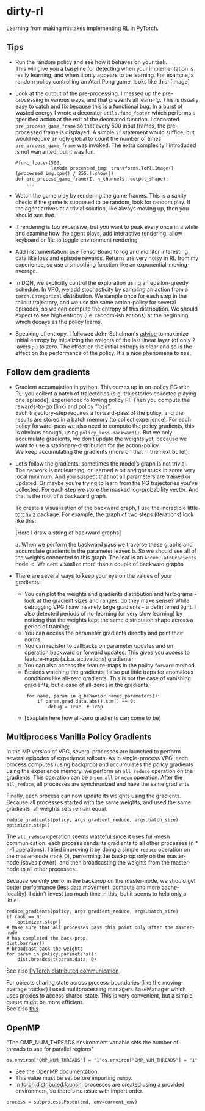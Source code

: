 # dirty-rl
Learning from making mistakes implementing RL in PyTorch. 

## Tips
- Run the random policy and see how it behaves on your task.  
This will give you a baseline for detecting when your implementation is really 
learning, and when it only appears to be learning.
For example, a random policy controlling an Atari Pong game, looks like this:
[image]

-  Look at the output of the pre-processing.  I messed up the pre-processing in various
ways, and that prevents all learning.  This is usually easy to catch and fix because 
this is a functional bug.  In a burst of wasted energy I wrote a decorator 
`utils.func_footer` which performs a specified action at the exit of the decorated 
function.  I decorated `pre_process_game_frame` so that every 500 input frames, the
pre-processed frame is displayed.  A simple `if` statement would suffice, but would require
an ugly global to count the number of times `pre_process_game_frame` was invoked.  The
extra complexity I introduced is not warranted, but it was fun.
    ```
    @func_footer(500, 
                 lambda processed_img: transforms.ToPILImage()(processed_img.cpu() / 255.).show())
    def pre_process_game_frame(I, n_channels, output_shape):
        ...
    ```

- Watch the game play by rendering the game frames. This is a sanity check: if the
 game is supposed to be random, look for random play.  If the agent arrives at a trivial
 solution, like always moving up, then you should see that.

- If rendering is too expensive, but you want to peak every once in a while and examine
how the agent plays, add interactive rendering: allow keyboard or file to toggle environment 
rendering.

- Add instrumentation: use TensorBoard to log and monitor interesting data like loss and 
episode rewards.  Returns are very noisy in RL from my experience, so use a smoothing 
function like an exponential-moving-average.

- In DQN, we explicitly control the exploration using an epsilon-greedy schedule.  In VPG,
we add stochasticity by sampling an action from a `torch.Categorical` distribution.  We sample
once for each step in the rollout trajectory, and we use the same action-policy for several episodes,
so we can compute the entropy of this distribution.  We should expect to see high entropy (i.e. 
random-ish actions) at the beginning, which decays as the policy learns.

- Speaking of entropy, I followed John Schulman's [advice](https://www.youtube.com/watch?v=jmMsNQ2eug4)
 to maximize initial entropy by initializing the weights of the last linear layer (of only
 2 layers ;-) to zero. The effect on the initial entropy is clear and so is the effect on the 
 performance of the policy.  It's a nice phenomena to see.

## Follow dem gradients
- Gradient accumulation in python.  This comes up in on-policy PG with RL: you collect a batch of 
trajectories (e.g. trajectories collected playing one episode),  experienced following policy PI. 
Then you compute the rewards-to-go (link) and policy “loss”.  
Each trajectory-step requires a forward-pass of the policy, and the results are stored in a batch 
memory (to collect experience).  For each policy forward-pass we also need to compute the policy gradients,
this is obvious enough, using `policy_loss.backward()`.  But we only accumulate gradients, we don’t update
the weights yet, because we want to use a stationary-distribution for the action-policy.  
We keep accumulating the gradients (more on that in the next bullet).

- Let’s follow the gradients: sometimes the model’s graph is not trivial.  The network is not learning,
or learned a bit and got stuck in some very local minimum.  And you suspect that not all parameters are trained 
or updated.  Or maybe you’re trying to learn from the PG trajectories you’ve collected.  For each step we store 
the masked log-probability vector. And that is the root of a backward graph.  

    To create a visualization of the backward graph, I use the incredible little [torchviz](https://github.com/szagoruyko/pytorchviz)
     package.  For example, the graph of two steps (iterations) look like this:
    
    [Here I draw a string of backward graphs]
    
    a.	When we perform the backward pass we traverse these graphs and accumulate gradients in the parameter leaves
    b.	So we should see all of the weights connected to this graph.  The leaf is an `AccumulateGradients` node. 
    c.	We cant visualize more than a couple of backward graphs

- There are several ways to keep your eye on the values of your gradients: 
    - You can plot the weights and gradients distribution and histograms - look at the gradient sizes and ranges: 
     do they make sense?
     While debugging VPG I saw insanely large gradients - a definite red light. I also detected periods of no-learning
     (or very slow learning) by noticing that the weights kept the same distribution shape across a period of training;
    - You can access the parameter gradients directly and print their norms; 
    - You can register to callbacks on parameter updates and on operation backward or forward updates.  This gives
    you access to feature-maps (a.k.a. activations) gradients;
    - You can also access the feature-maps in the policy `forward` method.
    - Besides watching the gradients, I also put little traps for anomalous conditions like all-zero gradients. 
    This is not the case of vanishing gradients, but a case of all-zeros in the gradients.
    ```
        for name, param in q_behavior.named_parameters():
            if param.grad.data.abs().sum() == 0:
                debug = True  # Trap
    ```
  - [Exaplain here how all-zero gradients can come to be]

## Multiprocess Vanilla Policy Gradients
In the MP version of VPG, several processes are launched to perform several episodes of experience rollouts.
As in single-process VPG, each process computes (using backprop) and accumulates the policy gradients using the experience memory.
we perform an `all_reduce` operation on the gradients.  This operation can be a `sum-all` or `mean` operation.
After the `all_reduce`, all processes are synchronized and have the same gradients.

Finally, each process can now update its weights using the gradients.  Because all processes started with the same weights,
and used the same gradients, all weights sets remain equal.

    reduce_gradients(policy, args.gradient_reduce, args.batch_size)
    optimizer.step()

The `all_reduce` operation seems wasteful since it uses full-mesh communication: each process sends
its gradients to all other processes (n * n-1 operations).  I tried improving it by doing a simple 
`reduce` operation on the master-node (rank 0), performing the backprop only on the master-node
(saves power), and then broadcasting the weights from the master-node to all other processes.

Because we only perform the backprop on the master-node, we should get better performance
(less data movement, compute and more cache-locality).
I didn't invest too much time in this, but it seems to help only a little.

    reduce_gradients(policy, args.gradient_reduce, args.batch_size)
    if rank == 0:
        optimizer.step()
    # Make sure that all processes pass this point only after the master-node
    # has completed the back-prop. 
    dist.barrier()
    # broadcast back the weights
    for param in policy.parameters():
        dist.broadcast(param.data, 0)


See also [PyTorch distributed communication](https://pytorch.org/tutorials/intermediate/dist_tuto.html#collective-communication)

For objects sharing state across process-boundaries (like the moving-average tracker) I used
multiprocessing.managers.BaseManager which uses proxies to access shared-state.  This is very
convenient, but a simple queue might be more efficient.  
See also [this](https://www.geeksforgeeks.org/multiprocessing-python-set-2/).



## OpenMP

"The OMP_NUM_THREADS environment variable sets the number of threads to use for parallel regions"
```
os.environ["OMP_NUM_THREADS"] = "1"os.environ["OMP_NUM_THREADS"] = "1"
```
- See the [OpenMP documentation](https://www.openmp.org/spec-html/5.0/openmpse50.htmlhttps://www.openmp.org/spec-html/5.0/openmpse50.html).
- This value must be set before importing `numpy`. 
- In [torch.distributed.launch](https://github.com/pytorch/pytorch/blob/master/torch/distributed/launch.py), processes 
are created using a provided environment, so there's no issue with import order.

```
process = subprocess.Popen(cmd, env=current_env)
```